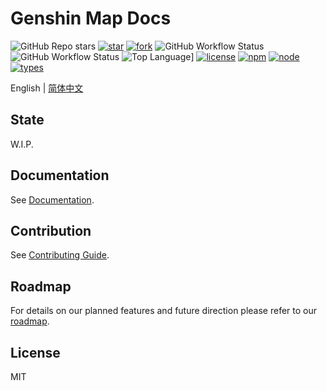 # Genshin Map Docs

![GitHub Repo stars](https://img.shields.io/github/stars/jiazengp/GenshinMapDocs)
[![star](https://gitee.com/KYJGYSDT/yuanshendocs/badge/star.svg?theme=dark)](https://gitee.com/KYJGYSDT/yuanshendocs/stargazers)
[![fork](https://gitee.com/KYJGYSDT/yuanshendocs/badge/fork.svg?theme=dark)](https://gitee.com/KYJGYSDT/yuanshendocs/members)
![GitHub Workflow Status](https://img.shields.io/github/workflow/status/jiazengp/GenshinMapDocs/Build)
![GitHub Workflow Status](https://img.shields.io/github/workflow/status/jiazengp/GenshinMapDocs/CodeQL/master)
![Top Language](https://img.shields.io/github/languages/top/jiazengp/GenshinMapDocs)]
[![license](https://img.shields.io/badge/license-MIT-green)](https://gitee.com/KYJGYSDT/yuanshendocs/blob/master/LICENSE)
[![npm](https://img.shields.io/npm/v/2)](https://www.npmjs.com/)
[![node](https://img.shields.io/badge/node-%3E%3D%2012.0.0-brightgreen)](https://nodejs.org/)
[![types](https://img.shields.io/npm/types/ts)](https://img.shields.io/npm/types/ts)

English | [简体中文](./README.zh-CN.md)

## State

W.I.P.

## Documentation

See [Documentation](https://yuanshen.site/docs/developer/documentation).

## Contribution

See [Contributing Guide](https://yuanshen.site/docs/en/contributing.html).

## Roadmap

For details on our planned features and future direction please refer to our [roadmap](https://yuanshen.site/docs/developer/roadmap.html).

## License

MIT
